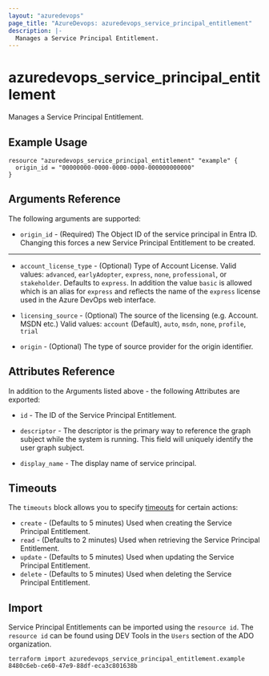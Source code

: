 ```yaml
---
layout: "azuredevops"
page_title: "AzureDevops: azuredevops_service_principal_entitlement"
description: |-
  Manages a Service Principal Entitlement.
---
```


# azuredevops_service_principal_entitlement

Manages a Service Principal Entitlement.

## Example Usage

```hcl
resource "azuredevops_service_principal_entitlement" "example" {
  origin_id = "00000000-0000-0000-0000-000000000000"
}
```

## Arguments Reference

The following arguments are supported:

* `origin_id` - (Required) The Object ID of the service principal in Entra ID. Changing this forces a new Service Principal Entitlement to be created.

---

* `account_license_type` - (Optional) Type of Account License. Valid values: `advanced`, `earlyAdopter`, `express`, `none`, `professional`, or `stakeholder`. Defaults to `express`. In addition the value `basic` is allowed which is an alias for `express` and reflects the name of the `express` license used in the Azure DevOps web interface.

* `licensing_source` - (Optional) The source of the licensing (e.g. Account. MSDN etc.) Valid values: `account` (Default), `auto`, `msdn`, `none`, `profile`, `trial`

* `origin` - (Optional) The type of source provider for the origin identifier.

## Attributes Reference

In addition to the Arguments listed above - the following Attributes are exported:

* `id` - The ID of the Service Principal Entitlement.

* `descriptor` - The descriptor is the primary way to reference the graph subject while the system is running. This field will uniquely identify the user graph subject.

* `display_name` - The display name of service principal.

## Timeouts

The `timeouts` block allows you to specify [timeouts](https://www.terraform.io/docs/configuration/resources.html#timeouts) for certain actions:

* `create` - (Defaults to 5 minutes) Used when creating the Service Principal Entitlement.
* `read` - (Defaults to 2 minutes) Used when retrieving the Service Principal Entitlement.
* `update` - (Defaults to 5 minutes) Used when updating the Service Principal Entitlement.
* `delete` - (Defaults to 5 minutes) Used when deleting the Service Principal Entitlement.

## Import

Service Principal Entitlements can be imported using the `resource id`.
The `resource id` can be found using DEV Tools in the `Users` section of the ADO organization.


```shell
terraform import azuredevops_service_principal_entitlement.example 8480c6eb-ce60-47e9-88df-eca3c801638b
```
